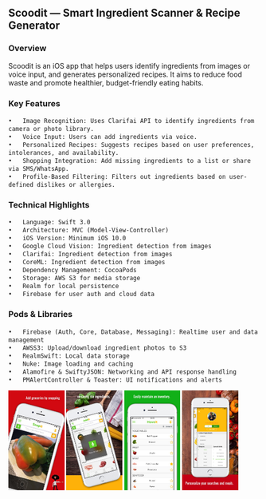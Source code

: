 

## Scoodit — Smart Ingredient Scanner & Recipe Generator

### Overview

Scoodit is an iOS app that helps users identify ingredients from images or voice input, and generates personalized recipes. It aims to reduce food waste and promote healthier, budget-friendly eating habits.


### Key Features
	•	Image Recognition: Uses Clarifai API to identify ingredients from camera or photo library.
	•	Voice Input: Users can add ingredients via voice.
	•	Personalized Recipes: Suggests recipes based on user preferences, intolerances, and availability.
	•	Shopping Integration: Add missing ingredients to a list or share via SMS/WhatsApp.
	•	Profile-Based Filtering: Filters out ingredients based on user-defined dislikes or allergies.

### Technical Highlights
	•	Language: Swift 3.0
	•	Architecture: MVC (Model-View-Controller)
	•	iOS Version: Minimum iOS 10.0
    •	Google Cloud Vision: Ingredient detection from images
    •	Clarifai: Ingredient detection from images
    •	CoreML: Ingredient detection from images
	•	Dependency Management: CocoaPods
	•	Storage: AWS S3 for media storage
	•	Realm for local persistence
	•	Firebase for user auth and cloud data

### Pods & Libraries
	•	Firebase (Auth, Core, Database, Messaging): Realtime user and data management
	•	AWSS3: Upload/download ingredient photos to S3
	•	RealmSwift: Local data storage
	•	Nuke: Image loading and caching
	•	Alamofire & SwiftyJSON: Networking and API response handling
	•	PMAlertController & Toaster: UI notifications and alerts
	

<img src="./../assets/scoodit/scoodit-01.jpeg" alt="App" height="200">
<img src="./../assets/scoodit/scoodit-02.jpeg" alt="App" height="200">
<img src="./../assets/scoodit/scoodit-03.jpeg" alt="App" height="200">
<img src="./../assets/scoodit/scoodit-04.jpeg" alt="App" height="200">
